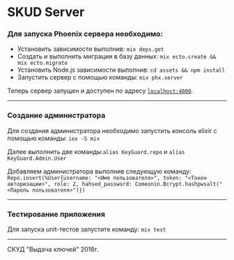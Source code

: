 # SKUD Server

### Для запуска Phoenix сервера необходимо:

  * Установить зависимости выполнив: `mix deps.get`
  * Создать и выполнить миграции в базу данных: `mix ecto.create && mix ecto.migrate`
  * Установить Node.js зависимости выполнив: `cd assets && npm install`
  * Запустить сервер с помощью команды: `mix phx.server`

Теперь сервер запущен и доступен по адресу [`localhost:4000`](http://localhost:4000).

---

### Создание администратора

Для создания администратора необходимо запустить консоль elixir с помощью команды: `iex -S mix`

Далее выполнить две команды:`alias KeyGuard.repo` и `alias KeyGuard.Admin.User`

Добавляем администратора выполнив следующую команду:
`Repo.insert(%User{username: "<Имя пользователя>", token: "<Токен авторизации>", role: 2, hahsed_password: Comeonin.Bcrypt.hashpwsalt("<Пароль пользователя>")}) `

---

### Тестирование приложения

Для запуска unit-тестов запустите команду: `mix test`

---

СКУД "Выдача ключей" 2018г.
